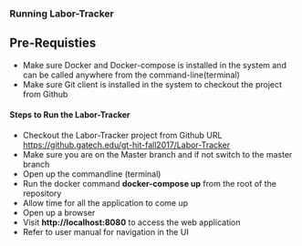 ### Running Labor-Tracker

## Pre-Requisties
- Make sure Docker and Docker-compose is installed in the system and can be called anywhere from the command-line(terminal)
- Make sure Git client is installed in the system to checkout the project from Github

#### Steps to Run the Labor-Tracker
- Checkout the Labor-Tracker project from Github URL https://github.gatech.edu/gt-hit-fall2017/Labor-Tracker
- Make sure you are on the Master branch and if not switch to the master branch
- Open up the commandline (terminal)
- Run the docker command **docker-compose up** from the root of the repository
- Allow time for all the application to come up 
- Open up a browser 
- Visit **http://localhost:8080** to access the web application
- Refer to user manual for navigation in the UI
